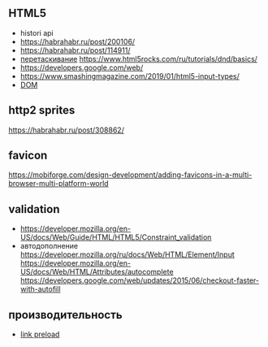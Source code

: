 ##  HTML5

 * histori api
 * https://habrahabr.ru/post/200106/
 * https://habrahabr.ru/post/114911/
 * [перетаскивание](https://developer.mozilla.org/en-US/docs/Web/API/HTML_Drag_and_Drop_API/Drag_operations)
	https://www.html5rocks.com/ru/tutorials/dnd/basics/
 * https://developers.google.com/web/
 * https://www.smashingmagazine.com/2019/01/html5-input-types/
 * [DOM](https://proglib.io/p/ne-pasi-zadnih-ispolzuy-dom-kak-professional-2019-09-11)

##  http2 sprites

https://habrahabr.ru/post/308862/

## favicon

https://mobiforge.com/design-development/adding-favicons-in-a-multi-browser-multi-platform-world

## validation

 * https://developer.mozilla.org/en-US/docs/Web/Guide/HTML/HTML5/Constraint_validation
 * автодополнение
    https://developer.mozilla.org/ru/docs/Web/HTML/Element/Input
    https://developer.mozilla.org/en-US/docs/Web/HTML/Attributes/autocomplete
    https://developers.google.com/web/updates/2015/06/checkout-faster-with-autofill

## производительность

 * [link preload](https://www.smashingmagazine.com/2016/02/preload-what-is-it-good-for/)
